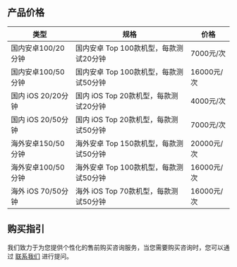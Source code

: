 ## 产品价格
|类型| 规格 | 价格 |
|---------|---------|---------|
|国内安卓100/20分钟| 国内安卓 Top 100款机型，每款测试20分钟 | 7000元/次 |
|国内安卓100/50分钟| 国内安卓 Top 100款机型，每款测试50分钟 | 16000元/次|
|国内 iOS 20/20分钟| 国内 iOS Top 20款机型，每款测试20分钟 | 4000元/次 |
|国内 iOS 20/50分钟| 国内 iOS Top 20款机型，每款测试50分钟 | 7000元/次 |
|海外安卓150/50分钟| 海外安卓 Top 150款机型，每款测试50分钟 | 20000元/次 |
|海外安卓100/50分钟|海外安卓 Top 100款机型，每款测试50分钟 |16000元/次 |
|海外 iOS 70/50分钟| 海外 iOS Top 70款机型，每款测试50分钟 | 16000元/次 |

## 购买指引
我们致力于为您提供个性化的售前购买咨询服务，当您需要购买咨询时，您可以通过 [联系我们](https://wpa1.qq.com/woU7pgVc?_type=wpa&qidian=true) 进行提问。
